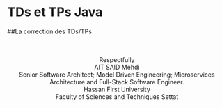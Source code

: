 # TDs et TPs Java
##La correction des TDs/TPs
<br /><br /><br />


<p align="center">
Respectfully<br />
AIT SAID Mehdi<br />
Senior Software Architect; Model Driven Engineering; Microservices Architecture and Full-Stack Software Engineer.<br />
Hassan First University <br />
Faculty of Sciences and Techniques Settat <br />
  </p>

